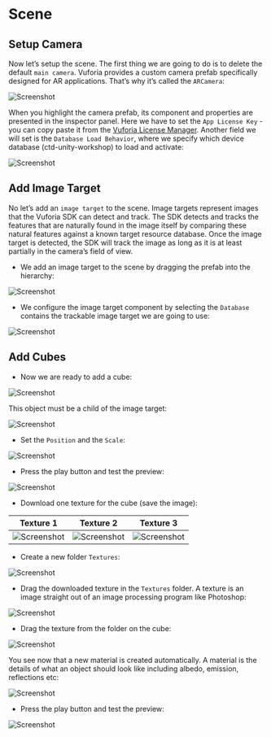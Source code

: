 # Scene

## Setup Camera

Now let’s setup the scene. The first thing we are going to do is to delete the default `main camera`. Vuforia provides a custom camera prefab specifically designed for AR applications.  That’s why it’s called the `ARCamera`:

![Screenshot](./img/camera_1.png)

When you highlight the camera prefab, its component and properties are presented in the inspector panel. Here we have to set the `App License Key` - you can copy paste it from the [Vuforia License Manager](https://developer.vuforia.com/targetmanager/). Another field we will set is the `Database Load Behavior`, where we specify which device database (ctd-unity-workshop) to load and activate:

![Screenshot](./img/camera_2.png)

## Add Image Target

No let’s add an `image target` to the scene. Image targets represent images that the Vuforia SDK can detect and track. The SDK detects and tracks the features that are naturally found in the image itself by comparing these natural features against a known target resource database. Once the image target is detected, the SDK will track the image as long as it is at least partially in the camera’s field of view.

* We add an image target to the scene by dragging the prefab into the hierarchy:

![Screenshot](./img/image_target_1.png)

* We configure the image target component by selecting the `Database` contains the trackable image target we are going to use:

![Screenshot](./img/image_target_2.png)

## Add Cubes

* Now we are ready to add a cube:

![Screenshot](./img/cubes_1.png)

This object must be a child of the image target:

![Screenshot](./img/cubes_2.png)

* Set the `Position` and the `Scale`:

![Screenshot](./img/cubes_3.png)

* Press the play button and test the preview:

![Screenshot](./img/cubes_4.png)

* Download one texture for the cube (save the image):

| Texture 1                        | Texture 2                        | Texture 3                        |
| -------------------------------- | -------------------------------- | -------------------------------- |
| ![Screenshot](./img/cubes_5.png) | ![Screenshot](./img/cubes_6.jpg) | ![Screenshot](./img/cubes_7.jpg) |

* Create a new folder `Textures`:

![Screenshot](./img/cubes_8.png)

* Drag the downloaded texture in the `Textures` folder. A texture is an image straight out of an image processing program like Photoshop:

![Screenshot](./img/cubes_9.png)

* Drag the texture from the folder on the cube:

![Screenshot](./img/cubes_10.png)

You see now that a new material is created automatically. A material is the details of what an object should look like including albedo, emission, reflections etc:

![Screenshot](./img/cubes_11.png)

* Press the play button and test the preview:

![Screenshot](./img/cubes_12.png)
